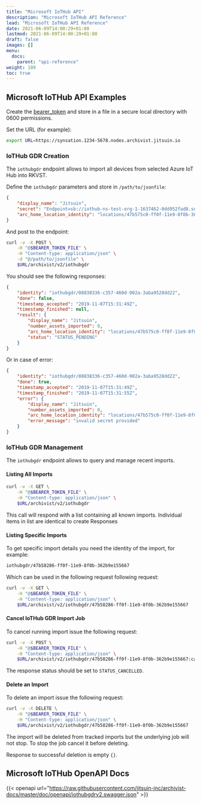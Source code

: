 ```yaml
---
title: "Microsoft IoTHub API"
description: "Microsoft IoTHub API Reference"
lead: "Microsoft IoTHub API Reference"
date: 2021-06-09T14:00:29+01:00
lastmod: 2021-06-09T14:00:29+01:00
draft: false
images: []
menu: 
  docs:
    parent: "api-reference"
weight: 109
toc: true
---
```


## Microsoft IoTHub API Examples

Create the [bearer_token](../../setup-and-administration/getting-access-tokens-using-client-secret) and store in a file in a secure local directory with 0600 permissions.

Set the URL (for example):

```bash
export URL=https://synsation.1234-5678.nodes.archivist.jitsuin.io 
```

### IoTHub GDR Creation

The `iothubgdr` endpoint allows to import all devices from selected Azure IoT Hub into RKVST.

Define the `iothubgdr` parameters and store in `/path/to/jsonfile`:

```json
{
    "display_name": "Jitsuin",
    "secret": "Endpoint=sb://iothub-ns-test-org-1-1637462-0dd952fad8.servicebus.windows.net/;SharedAccessKeyName=iothubowner;SharedAccessKey=xxxxxxxxxxxxxxxxxxxxxxxxxxxxxxxxxxxxxxxxxxxx;EntityPath=test-org-1",
    "arc_home_location_identity": "locations/47b575c0-ff0f-11e9-8f0b-362b9e155667"
}
```

And post to the endpoint:

```bash
curl -v -X POST \
    -H "@$BEARER_TOKEN_FILE" \
    -H "Content-type: application/json" \
    -d "@/path/to/jsonfile" \
    $URL/archivist/v2/iothubgdr
```

You should see the following responses:

```json
{
    "identity": "iothubgdr/08838336-c357-460d-902a-3aba9528dd22",
    "done": false,
    "timestamp_accepted": "2019-11-07T15:31:49Z",
    "timestamp_finished": null,
    "result": {
        "display_name": "Jitsuin",
        "number_assets_imported": 0,
        "arc_home_location_identity": "locations/47b575c0-ff0f-11e9-8f0b-362b9e155667",
        "status": "STATUS_PENDING"
    }
}
```

Or in case of error:

```json
{
    "identity": "iothubgdr/08838336-c357-460d-902a-3aba9528dd22",
    "done": true,
    "timestamp_accepted": "2019-11-07T15:31:49Z",
    "timestamp_finished": "2019-11-07T15:31:55Z",
    "error": {
        "display_name": "Jitsuin",
        "number_assets_imported": 0,
        "arc_home_location_identity": "locations/47b575c0-ff0f-11e9-8f0b-362b9e155667",
        "error_message": "invalid secret provided"
    }
}
```

### IoTHub GDR Management

The `iothubgdr` endpoint allows to query and manage recent imports.

#### Listing All Imports

```bash
curl -v -X GET \
    -H "@$BEARER_TOKEN_FILE" \
    -H "Content-type: application/json" \
    $URL/archivist/v2/iothubgdr
```

This call will respond with a list containing all known imports. Individual items in list are identical to create Responses

#### Listing Specific Imports

To get specific import details you need the identity of the import, for example:

```bash
iothubgdr/47b58286-ff0f-11e9-8f0b-362b9e155667
```
Which can be used in the following request following request:

```bash
curl -v -X GET \
    -H "@$BEARER_TOKEN_FILE" \
    -H "Content-type: application/json" \
    $URL/archivist/v2/iothubgdr/47b58286-ff0f-11e9-8f0b-362b9e155667
```

#### Cancel IoTHub GDR Import Job

To cancel running import issue the following request:

```bash
curl -v -X POST \
    -H "@$BEARER_TOKEN_FILE" \
    -H "Content-type: application/json" \
    $URL/archivist/v2/iothubgdr/47b58286-ff0f-11e9-8f0b-362b9e155667:cancel
```

The response status should be set to `STATUS_CANCELLED`.

#### Delete an Import

To delete an import issue the following request:

```bash
curl -v -X DELETE \
    -H "@$BEARER_TOKEN_FILE" \
    -H "Content-type: application/json" \
    $URL/archivist/v2/iothubgdr/47b58286-ff0f-11e9-8f0b-362b9e155667
```

The import will be deleted from tracked imports but the underlying job will not stop. To stop the job cancel it before deleting.

Response to successful deletion is empty `{}`.

## Microsoft IoTHub OpenAPI Docs

{{< openapi url="https://raw.githubusercontent.com/jitsuin-inc/archivist-docs/master/doc/openapi/iothubgdrv2.swagger.json" >}}
